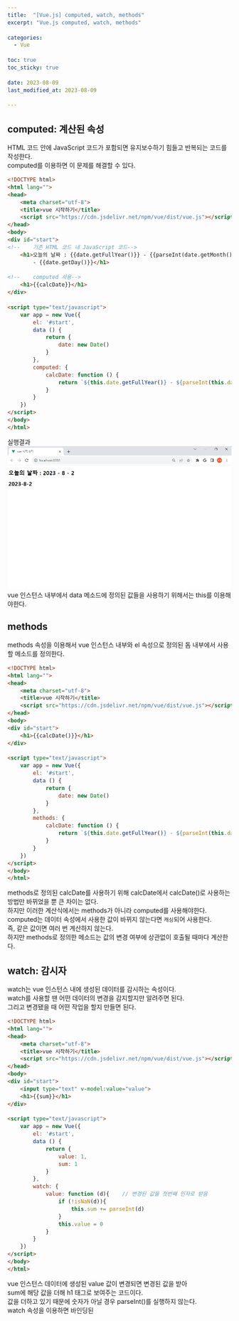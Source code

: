 ```yaml
---
title:  "[Vue.js] computed, watch, methods" 
excerpt: "Vue.js computed, watch, methods"

categories:
  - Vue

toc: true
toc_sticky: true
 
date: 2023-08-09
last_modified_at: 2023-08-09

---
```

## computed: 계산된 속성
HTML 코드 안에 JavaScript 코드가 포함되면 유지보수하기 힘들고 반복되는 코드를 작성한다.  
computed를 이용하면 이 문제를 해결할 수 있다.

```html
<!DOCTYPE html>
<html lang="">
<head>
    <meta charset="utf-8">
    <title>vue 시작하기</title>
    <script src="https://cdn.jsdelivr.net/npm/vue/dist/vue.js"></script>
</head>
<body>
<div id="start">
<!--    기존 HTML 코드 내 JavaScript 코드-->
    <h1>오늘의 날짜 : {{date.getFullYear()}} - {{parseInt(date.getMonth() + 1)}}
        - {{date.getDay()}}</h1>

<!--    computed 사용-->
    <h1>{{calcDate}}</h1>
</div>

<script type="text/javascript">
    var app = new Vue({
        el: '#start',
        data () {
            return {
                date: new Date()
            }
        },
        computed: {
            calcDate: function () {
                return `${this.date.getFullYear()} - ${parseInt(this.date.getMonth()) + 1} - ${this.date.getDay()}`
            }
        }
    })
</script>
</body>
</html>
```

실행결과  
![vue result 9](/assets/images/file/vue/vue9.png)  
vue 인스턴스 내부에서 data 메소드에 정의된 값들을 사용하기 위해서는 this를 이용해야한다.  

## methods
methods 속성을 이용해서 vue 인스턴스 내부와 el 속성으로 정의된 돔 내부에서 사용할 메소드를 정의한다.  

```html
<!DOCTYPE html>
<html lang="">
<head>
    <meta charset="utf-8">
    <title>vue 시작하기</title>
    <script src="https://cdn.jsdelivr.net/npm/vue/dist/vue.js"></script>
</head>
<body>
<div id="start">
    <h1>{{calcDate()}}</h1>
</div>

<script type="text/javascript">
    var app = new Vue({
        el: '#start',
        data () {
            return {
                date: new Date()
            }
        },
        methods: {
            calcDate: function () {
                return `${this.date.getFullYear()} - ${parseInt(this.date.getMonth()) + 1} - ${this.date.getDay()}`
            }
        }
    })
</script>
</body>
</html>
```

methods로 정의된 calcDate를 사용하기 위해 calcDate에서 calcDate()로 사용하는 방법만 바뀌었을 뿐 큰 차이는 없다.  
하지만 이러한 계산식에서는 methods가 아니라 computed를 사용해야한다.  
computed는 데이터 속성에서 사용한 값이 바뀌지 않는다면 `캐싱`되어 사용한다.  
즉, 같은 값이면 여러 번 계산하지 않는다.  
하지만 methods로 정의한 메소드는 값의 변경 여부에 상관없이 호출될 때마다 계산한다.

## watch: 감시자
watch는 vue 인스턴스 내에 생성된 데이터를 감시하는 속성이다.  
watch를 사용할 땐 어떤 데이터의 변경을 감지할지만 알려주면 된다.  
그리고 변경됐을 때 어떤 작업을 할지 만들면 된다.  

```html
<!DOCTYPE html>
<html lang="">
<head>
    <meta charset="utf-8">
    <title>vue 시작하기</title>
    <script src="https://cdn.jsdelivr.net/npm/vue/dist/vue.js"></script>
</head>
<body>
<div id="start">
    <input type="text" v-model:value="value">
    <h1>{{sum}}</h1>
</div>

<script type="text/javascript">
    var app = new Vue({
        el: '#start',
        data () {
            return {
                value: 1,
                sum: 1
            }
        },
        watch: {
            value: function (d){    // 변경된 값을 첫번째 인자로 받음
                if (!isNaN(d)){
                    this.sum += parseInt(d)
                }
                this.value = 0
            }
        }
    })
</script>
</body>
</html>
```

vue 인스턴스 데이터에 생성된 value 값이 변경되면 변경된 값을 받아  
sum에 해당 값을 더해 h1 태그로 보여주는 코드이다.  
값을 더하고 있기 때문에 숫자가 아닐 경우 parseInt()를 실행하지 않는다.  
watch 속성을 이용하면 바인딩된